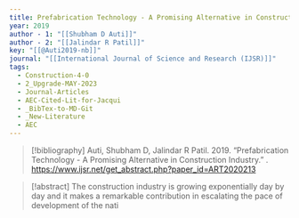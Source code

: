 ```yaml
---
title: Prefabrication Technology - A Promising Alternative in Construction Industry
year: 2019
author - 1: "[[Shubham D Auti]]"
author - 2: "[[Jalindar R Patil]]"
key: "[[@Auti2019-nb]]"
journal: "[[International Journal of Science and Research (IJSR)]]"
tags:
  - Construction-4-0
  - 2_Upgrade-MAY-2023
  - Journal-Articles
  - AEC-Cited-Lit-for-Jacqui
  - _BibTex-to-MD-Git
  - _New-Literature
  - AEC
---
```


> [!bibliography]
> Auti, Shubham D, Jalindar R Patil. 2019. “Prefabrication Technology - A Promising Alternative in Construction Industry.” . https://www.ijsr.net/get_abstract.php?paper_id=ART2020213

> [!abstract]
> The construction industry is growing exponentially day by day and it makes a remarkable contribution in escalating the pace of development of the nati